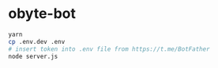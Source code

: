 # obyte-bot
```bash
yarn
cp .env.dev .env
# insert token into .env file from https://t.me/BotFather
node server.js
```